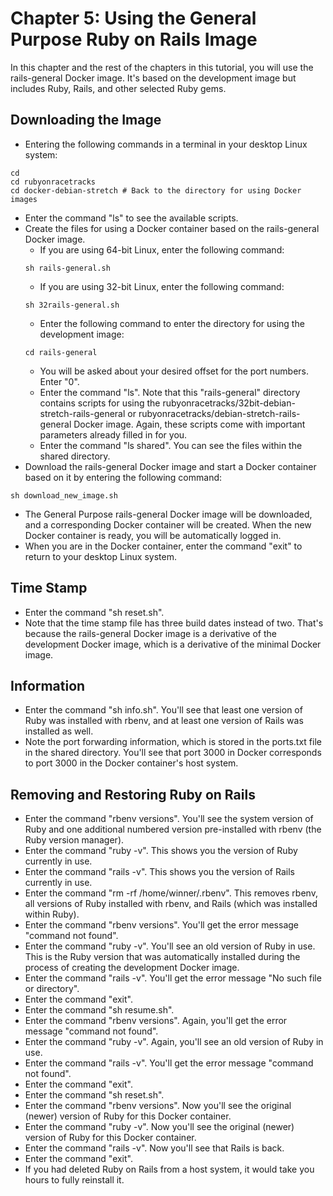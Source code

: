 # Chapter 5: Using the General Purpose Ruby on Rails Image

In this chapter and the rest of the chapters in this tutorial, you will use the rails-general Docker image.  It's based on the development image but includes Ruby, Rails, and other selected Ruby gems.

## Downloading the Image
* Entering the following commands in a terminal in your desktop Linux system:
```
cd
cd rubyonracetracks
cd docker-debian-stretch # Back to the directory for using Docker images
```
* Enter the command "ls" to see the available scripts.
* Create the files for using a Docker container based on the rails-general Docker image.
  * If you are using 64-bit Linux, enter the following command:
  ```
  sh rails-general.sh
  ```
  * If you are using 32-bit Linux, enter the following command:
  ```
  sh 32rails-general.sh
  ```
  * Enter the following command to enter the directory for using the development image:
  ```
  cd rails-general
  ```
  * You will be asked about your desired offset for the port numbers.  Enter "0".
  * Enter the command "ls".  Note that this "rails-general" directory contains scripts for using the rubyonracetracks/32bit-debian-stretch-rails-general or rubyonracetracks/debian-stretch-rails-general Docker image.  Again, these scripts come with important parameters already filled in for you.
  * Enter the command "ls shared".  You can see the files within the shared directory.
* Download the rails-general Docker image and start a Docker container based on it by entering the following command:
```
sh download_new_image.sh
```
* The General Purpose rails-general Docker image will be downloaded, and a corresponding Docker container will be created. When the new Docker container is ready, you will be automatically logged in.
* When you are in the Docker container, enter the command "exit" to return to your desktop Linux system.

## Time Stamp
* Enter the command "sh reset.sh".
* Note that the time stamp file has three build dates instead of two.  That's because the rails-general Docker image is a derivative of the development Docker image, which is a derivative of the minimal Docker image.

## Information
* Enter the command "sh info.sh".  You'll see that least one version of Ruby was installed with rbenv, and at least one version of Rails was installed as well.
* Note the port forwarding information, which is stored in the ports.txt file in the shared directory.  You'll see that port 3000 in Docker corresponds to port 3000 in the Docker container's host system.

## Removing and Restoring Ruby on Rails
* Enter the command "rbenv versions".  You'll see the system version of Ruby and one additional numbered version pre-installed with rbenv (the Ruby version manager).
* Enter the command "ruby -v".  This shows you the version of Ruby currently in use.
* Enter the command "rails -v".  This shows you the version of Rails currently in use.
* Enter the command "rm -rf /home/winner/.rbenv".  This removes rbenv, all versions of Ruby installed with rbenv, and Rails (which was installed within Ruby).
* Enter the command "rbenv versions".  You'll get the error message "command not found".
* Enter the command "ruby -v".  You'll see an old version of Ruby in use.  This is the Ruby version that was automatically installed during the process of creating the development Docker image.
* Enter the command "rails -v".  You'll get the error message "No such file or directory".
* Enter the command "exit".
* Enter the command "sh resume.sh".
* Enter the command "rbenv versions".  Again, you'll get the error message "command not found".
* Enter the command "ruby -v".  Again, you'll see an old version of Ruby in use.
* Enter the command "rails -v".  You'll get the error message "command not found".
* Enter the command "exit".
* Enter the command "sh reset.sh".
* Enter the command "rbenv versions".  Now you'll see the original (newer) version of Ruby for this Docker container.
* Enter the command "ruby -v".  Now you'll see the original (newer) version of Ruby for this Docker container.
* Enter the command "rails -v".  Now you'll see that Rails is back.
* Enter the command "exit".
* If you had deleted Ruby on Rails from a host system, it would take you hours to fully reinstall it.
